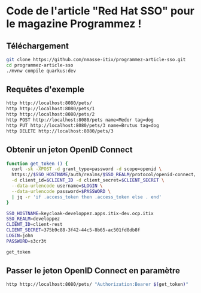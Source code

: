 # Code de l'article "Red Hat SSO" pour le magazine Programmez !

## Téléchargement

```sh
git clone https://github.com/nmasse-itix/programmez-article-sso.git
cd programmez-article-sso
./mvnw compile quarkus:dev
```

## Requêtes d'exemple

```sh
http http://localhost:8080/pets/
http http://localhost:8080/pets/1
http http://localhost:8080/pets/2
http POST http://localhost:8080/pets name=Medor tag=dog
http PUT http://localhost:8080/pets/3 name=Brutus tag=dog
http DELETE http://localhost:8080/pets/3
```

## Obtenir un jeton OpenID Connect

```sh
function get_token () { 
  curl -sk -XPOST -d grant_type=password -d scope=openid \
  https://$SSO_HOSTNAME/auth/realms/$SSO_REALM/protocol/openid-connect/token \
  -d client_id=$CLIENT_ID -d client_secret=$CLIENT_SECRET \
  --data-urlencode username=$LOGIN \
  --data-urlencode password=$PASSWORD \
  | jq -r 'if .access_token then .access_token else . end'
}

SSO_HOSTNAME=keycloak-developpez.apps.itix-dev.ocp.itix
SSO_REALM=developpez
CLIENT_ID=client-rest
CLIENT_SECRET=375b9c88-3f42-44c5-8b65-ac501fd8db8f
LOGIN=john
PASSWORD=s3cr3t

get_token
```

## Passer le jeton OpenID Connect en paramètre

```sh
http http://localhost:8080/pets/ "Authorization:Bearer $(get_token)"
```
